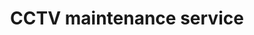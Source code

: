 ---
title: "CCTV maintenance service"
alt: "Ongoing maintenance and servicing of CCTV systems for optimal performance"
description: "Ongoing maintenance and servicing of CCTV systems for optimal performance"
category: "network-engineer"
subcategory: "cctv-maintenance"
image: "/tradespeople/network-engineer/cctv-maintenance.png"
ogImage: "/tradespeople/network-engineer/cctv-maintenance.png"
colour: "blue"
pathtxt: "CCTV maintenance"
published: true
---